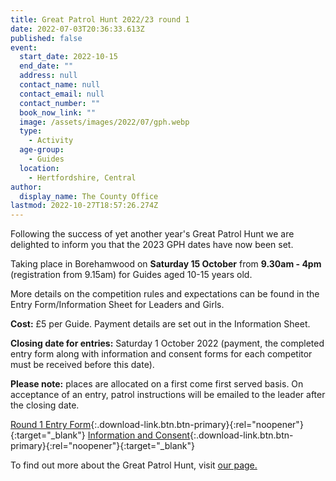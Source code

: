 ```yaml
---
title: Great Patrol Hunt 2022/23 round 1
date: 2022-07-03T20:36:33.613Z
published: false
event:
  start_date: 2022-10-15
  end_date: ""
  address: null
  contact_name: null
  contact_email: null
  contact_number: ""
  book_now_link: ""
  image: /assets/images/2022/07/gph.webp
  type:
    - Activity
  age-group:
    - Guides
  location:
    - Hertfordshire, Central
author:
  display_name: The County Office
lastmod: 2022-10-27T18:57:26.274Z
---
```

Following the success of yet another year's Great Patrol Hunt we are delighted to inform you that the 2023 GPH dates have now been set.

Taking place in Borehamwood on **Saturday 15 October** from **9.30am - 4pm** (registration from 9.15am) for Guides aged 10-15 years old.

More details on the competition rules and expectations can be found in the Entry Form/Information Sheet for Leaders and Girls.

**Cost:** £5 per Guide.  Payment details are set out in the Information Sheet.

**Closing date for entries:**  Saturday 1 October 2022 (payment, the completed entry form along with information and consent forms for each competitor must be received before this date).

**Please note:** places are allocated on a first come first served basis.  On acceptance of an entry, patrol instructions will be emailed to the leader after the closing date.

[Round 1 Entry Form](/assets/docs/2022/gph-entry-form-round-1-22-23.docx){:.download-link.btn.btn-primary}{:rel="noopener"}{:target="_blank"} [Information and Consent](/assets/docs/2022/gph-information-and-consent-form-r1-22-23.pdf){:.download-link.btn.btn-primary}{:rel="noopener"}{:target="_blank"}

To find out more about the Great Patrol Hunt, visit [our page.](/great-patrol-hunt/)
